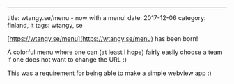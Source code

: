 ---
title: wtangy.se/menu - now with a menu!
date: 2017-12-06
category: finland, it
tags: wtangy, se

[https://wtangy.se/menu](https://wtangy.se/menu) has been born!

A colorful menu where one can (at least I hope) fairly easily choose a team if one does not want to change the URL :)

This was a requirement for being able to make a simple webview app :)
